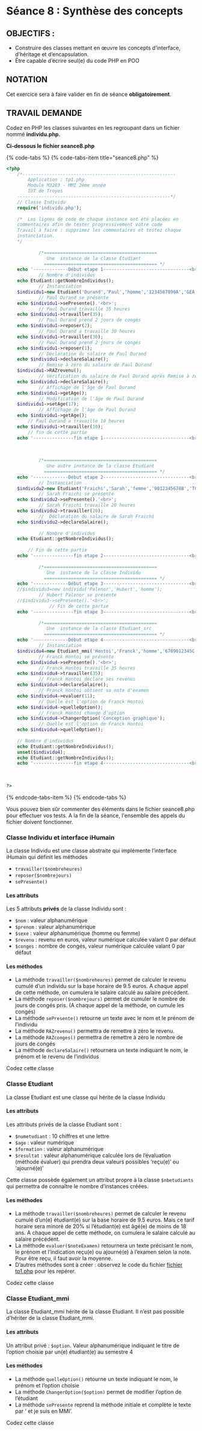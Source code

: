# Séance 8 : Synthèse des concepts

## OBJECTIFS :

* Construire des classes mettant en œuvre les concepts d’interface, d’héritage et d’encapsulation.
* Être capable d’écrire seul\(e\) du code PHP en POO 

## NOTATION

Cet exercice sera à faire valider en fin de séance **obligatoirement**.

## TRAVAIL DEMANDE

Codez en PHP les classes suivantes en les regroupant dans un fichier nommé **individu.php.**

**Ci-dessous le fichier seance8.php**

{% code-tabs %}
{% code-tabs-item title="seance8.php" %}
```php
<?php
	/*---------------------------------------------------------
	 	Application : tp1.php
		Module M3203 - MMI 2ème année
		IUT de Troyes
	---------------------------------------------------------*/
	// Classe Individu
	require('individu.php');
	
	/*  Les lignes de code de chaque instance ont été placées en
	commentaires afin de tester progressivement votre code
	Travail à faire : supprimez les commentaires et testez chaque 
	instanciation.
	*/
	
			/*==========================================
			   Une  instance de la classe Etudiant
			  ========================================== */
	echo '-------------Début etape 1--------------------------------<br>';
			// Nombre d'individus
	echo Etudiant::getNombreIndividus();
			// Instanciation
	$individu1=new Etudiant('Durand','Paul','homme','1234567890A','GEA',16);
			// Paul Durand se présente
	echo $individu1->sePresente().'<br>';
			// Paul Durand travaille 35 heures
	echo $individu1->travailler(35);
			// Paul Durand prend 2 jours de congés
	echo $individu1->reposer(2);
			// Paul Durand a travaille 30 heures
	echo $individu1->travailler(30);
			// Paul Durand prend 2 jours de congés
	echo $individu1->reposer(1);
			// Déclaration du salaire de Paul Durand
	echo $individu1->declareSalaire();
			// Remise à zéro du salaire de Paul Durand
	$individu1->RAZrevenu();
			// Vérification du salaire de Paul Durand après Remise à zéro
	echo $individu1->declareSalaire();
			// Affichage de l'âge de Paul Durand
	echo $individu1->getAge();
			// Modification de l'âge de Paul Durand
	$individu1->setAge(17);
			// Affichage de l'âge de Paul Durand
	echo $individu1->getAge();
		// Paul Durand a travaille 10 heures
	echo $individu1->travailler(10);
		// fin de cette partie
	echo '---------------fin etape 1--------------------------------<br>';
			
			
	
			/*==========================================
			   Une autre instance de la classe Etudiant
			  ========================================== */
	echo '-------------Début etape 2--------------------------------<br>';
			// Instanciation
	$individu2=new Etudiant('Fraichi','Sarah','femme','9012345678B','TC',18);
			// Sarah Fraichi se présente
	echo $individu2->sePresente().'<br>';
			// Sarah Fraichi travaille 20 heures
	echo $individu2->travailler(20);
			//  Déclaration du salaire de Sarah Fraichi 
	echo $individu2->declareSalaire();
	
			// Nombre d'individus
	echo Etudiant::getNombreIndividus();
	
		// Fin de cette partie
	echo '---------------fin etape 2--------------------------------<br>';
	
			/*==========================================
			   Une  instance de la classe Individu
			  ========================================== */
	echo '-------------Début etape 3--------------------------------<br>';
	//$individu3=new individu('Palenor','Hubert','homme');
			// Hubert Palenor se présente
	//$individu3->sePresente().'<br>';
				// Fin de cette partie
	echo '---------------fin etape 3--------------------------------<br>';
	
			/*==========================================
			   Une  instance de la classe Etudiant_src
			  ========================================== */
	echo '-------------Début etape 4--------------------------------<br>';
			// Instanciation
	$individu4=new Etudiant_mmi('Hontoi','Franck','homme','6789012345C','SRC',18,'Web avancé');
			// Franck Hontoi se présente
	echo $individu4->sePresente().'<br>';
			// Franck Hontoi travaille 35 heures
	echo $individu4->travailler(35);
			// Franck Hontoi déclare ses revenus
	echo $individu4->declareSalaire();
			// Franck Hontoi obtient sa note d'examen
	echo $individu4->evaluer(11);
			// Quelle est l'option de Franck Hontoi
	echo $individu4->quelleOption();
			// Franck Hontoi change d'option
	echo $individu4->ChangerOption('Conception graphique');
			// Quelle est l'option de Franck Hontoi
	echo $individu4->quelleOption();
	
	// Nombre d'individus
	echo Etudiant::getNombreIndividus();
	unset($individu4);
	echo Etudiant::getNombreIndividus();
	echo '---------------fin etape 4--------------------------------<br>';
	
	
	
?>
```
{% endcode-tabs-item %}
{% endcode-tabs %}

Vous pouvez bien sûr commenter des éléments dans le fichier seance8.php pour effectuer vos tests. A la fin de la séance, l'ensemble des appels du fichier doivent fonctionner.

### Classe Individu et interface iHumain

La classe Individu est une classe abstraite qui implémente l’interface iHumain qui définit les méthodes

* `travailler($nombreheures)`
* `reposer($nombrejours)`
* `sePresente()`

#### Les attributs

Les 5 attributs **privés** de la classe Individu sont :

* `$nom` : valeur alphanumérique
* `$prenom` : valeur alphanumérique
* `$sexe` : valeur alphanumérique \(homme ou femme\)
* `$revenu` : revenu en euros, valeur numérique calculée valant 0 par défaut
* `$conges` : nombre de congés, valeur numérique calculée valant 0 par défaut

#### Les méthodes

* La méthode `travailler($nombreheures)` permet de calculer le revenu cumulé d’un individu sur la base horaire de 9.5 euros. A chaque appel de cette méthode, on cumulera le salaire calculé au salaire précédent.
* La méthode `reposer($nombrejours)` permet de cumuler le nombre de jours de congés pris. \(A chaque appel de la méthode, on cumule les congés\)
* La méthode `sePresente()` retourne un texte avec le nom et le prénom de l’individu
* La méthode `RAZrevenu()` permettra de remettre à zéro le revenu.
* La méthode `RAZconges()` permettra de remettre à zéro le nombre de jours de congés
* La méthode `declareSalaire()` retournera un texte indiquant le nom, le prénom et le revenu de l’individus

Codez cette classe

### Classe Etudiant

La classe Etudiant est une classe qui hérite de la classe Individu

#### Les attributs

Les attributs privés de la classe Etudiant sont :

* `$numetudiant` : 10 chiffres et une lettre
* `$age` : valeur numérique
* `$formation` : valeur alphanumérique
* `$resultat` : valeur alphanumérique calculée lors de l’évaluation \(méthode évaluer\) qui prendra deux valeurs possibles ‘reçu\(e\)’ ou ‘ajourné\(e\)’

Cette classe possède également un attribut propre à la classe `$nbetudiants` qui permettra de connaître le nombre d’instances créées.

#### Les méthodes

* La méthode `travailler($nombreheures)` permet de calculer le revenu cumulé d’un\(e\) étudiant\(e\) sur la base horaire de 9.5 euros. Mais ce tarif horaire sera minoré de 20% si l’étudiant\(e\) est âgé\(e\) de moins de 18 ans. A chaque appel de cette méthode, on cumulera le salaire calculé au salaire précédent.
* La méthode `evaluer($noteExamen)` retournera un texte précisant le nom, le prénom et l’indication reçu\(e\) ou ajourné\(e\) à l’examen selon la note. Pour être reçu, il faut avoir la moyenne.
* D’autres méthodes sont à créer : observez le code du fichier [fichier tp1.php](tp1.php) pour les repérer.

Codez cette classe

### Classe Etudiant\_mmi

La classe Etudiant\_mmi hérite de la classe Etudiant. Il n’est pas possible d’hériter de la classe Etudiant\_mmi.

#### Les attributs

Un attribut privé : `$option`. Valeur alphanumérique indiquant le titre de l’option choisie par un\(e\) étudiant\(e\) au semestre 4

#### Les méthodes

* La méthode `quelleOption()` retourne un texte indiquant le nom, le prénom et l’option choisie
* La méthode `ChangerOption($option)` permet de modifier l’option de l’étudiant
* La méthode `sePresente` reprend la méthode initiale et complète le texte par ‘ et je suis en MMI’.

Codez cette classe

